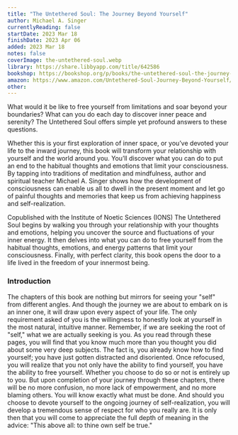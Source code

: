 ```yaml
---
title: "The Untethered Soul: The Journey Beyond Yourself"
author: Michael A. Singer
currentlyReading: false
startDate: 2023 Mar 18
finishDate: 2023 Apr 06
added: 2023 Mar 18
notes: false
coverImage: the-untethered-soul.webp
library: https://share.libbyapp.com/title/642586
bookshop: https://bookshop.org/p/books/the-untethered-soul-the-journey-beyond-yourself-michael-a-singer/16621989
amazon: https://www.amazon.com/Untethered-Soul-Journey-Beyond-Yourself/dp/1572245379
other: 
---
```


What would it be like to free yourself from limitations and soar beyond your boundaries? What can you do each day to discover inner peace and serenity? The Untethered Soul offers simple yet profound answers to these questions.  

Whether this is your first exploration of inner space, or you’ve devoted your life to the inward journey, this book will transform your relationship with yourself and the world around you. You’ll discover what you can do to put an end to the habitual thoughts and emotions that limit your consciousness. By tapping into traditions of meditation and mindfulness, author and spiritual teacher Michael A. Singer shows how the development of consciousness can enable us all to dwell in the present moment and let go of painful thoughts and memories that keep us from achieving happiness and self-realization.  

Copublished with the Institute of Noetic Sciences (IONS) The Untethered Soul begins by walking you through your relationship with your thoughts and emotions, helping you uncover the source and fluctuations of your inner energy. It then delves into what you can do to free yourself from the habitual thoughts, emotions, and energy patterns that limit your consciousness. Finally, with perfect clarity, this book opens the door to a life lived in the freedom of your innermost being.  

### Introduction
The chapters of this book are nothing but mirrors for seeing your "self" from different angles. And though the journey we are about to embark on is an inner one, it will draw upon every aspect of your life. The only requirement asked of you is the willingness to honestly look at yourself in the most natural, intuitive manner. Remember, if we are seeking the root of "self," what we are actually seeking is you. As you read through these pages, you will find that you know much more than you thought you did about some very deep subjects. The fact is, you already know how to find yourself; you have just gotten distracted and disoriented. Once refocused, you will realize that you not only have the ability to find yourself, you have the ability to free yourself. Whether you choose to do so or not is entirely up to you. But upon completion of your journey through these chapters, there will be no more confusion, no more lack of empowerment, and no more blaming others. You will know exactly what must be done. And should you choose to devote yourself to the ongoing journey of self-realization, you will develop a tremendous sense of respect for who you really are. It is only then that you will come to appreciate the full depth of meaning in the advice: "This above all: to thine own self be true."


<!-- ### Notes & Highlights -->
